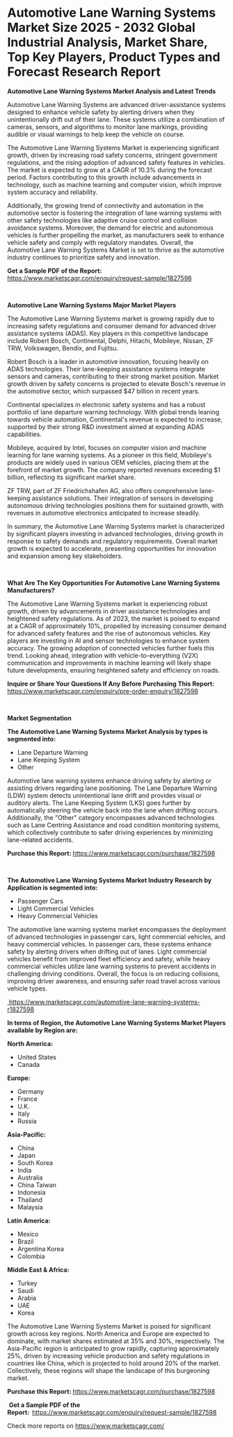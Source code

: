 <p><h1>Automotive Lane Warning Systems Market Size 2025 - 2032 Global Industrial Analysis, Market Share, Top Key Players, Product Types and Forecast Research Report</h1></p><p><strong>Automotive Lane Warning Systems Market Analysis and Latest Trends</strong></p>
<p><p>Automotive Lane Warning Systems are advanced driver-assistance systems designed to enhance vehicle safety by alerting drivers when they unintentionally drift out of their lane. These systems utilize a combination of cameras, sensors, and algorithms to monitor lane markings, providing audible or visual warnings to help keep the vehicle on course.</p><p>The Automotive Lane Warning Systems Market is experiencing significant growth, driven by increasing road safety concerns, stringent government regulations, and the rising adoption of advanced safety features in vehicles. The market is expected to grow at a CAGR of 10.3% during the forecast period. Factors contributing to this growth include advancements in technology, such as machine learning and computer vision, which improve system accuracy and reliability.</p><p>Additionally, the growing trend of connectivity and automation in the automotive sector is fostering the integration of lane warning systems with other safety technologies like adaptive cruise control and collision avoidance systems. Moreover, the demand for electric and autonomous vehicles is further propelling the market, as manufacturers seek to enhance vehicle safety and comply with regulatory mandates. Overall, the Automotive Lane Warning Systems Market is set to thrive as the automotive industry continues to prioritize safety and innovation.</p></p>
<p><strong>Get a Sample PDF of the Report:&nbsp;</strong> <a href="https://www.marketscagr.com/enquiry/request-sample/1827598?utm_campaign=2483&utm_medium=2&utm_source=Github&utm_content=ia&utm_term=31032025&utm_id=automotive-lane-warning-systems">https://www.marketscagr.com/enquiry/request-sample/1827598</a></p>
<p>&nbsp;</p>
<p><strong>Automotive Lane Warning Systems Major Market Players</strong></p>
<p><p>The Automotive Lane Warning Systems market is growing rapidly due to increasing safety regulations and consumer demand for advanced driver assistance systems (ADAS). Key players in this competitive landscape include Robert Bosch, Continental, Delphi, Hitachi, Mobileye, Nissan, ZF TRW, Volkswagen, Bendix, and Fujitsu.</p><p>Robert Bosch is a leader in automotive innovation, focusing heavily on ADAS technologies. Their lane-keeping assistance systems integrate sensors and cameras, contributing to their strong market position. Market growth driven by safety concerns is projected to elevate Bosch's revenue in the automotive sector, which surpassed $47 billion in recent years.</p><p>Continental specializes in electronic safety systems and has a robust portfolio of lane departure warning technology. With global trends leaning towards vehicle automation, Continental's revenue is expected to increase, supported by their strong R&D investment aimed at expanding ADAS capabilities.</p><p>Mobileye, acquired by Intel, focuses on computer vision and machine learning for lane warning systems. As a pioneer in this field, Mobileye's products are widely used in various OEM vehicles, placing them at the forefront of market growth. The company reported revenues exceeding $1 billion, reflecting its significant market share.</p><p>ZF TRW, part of ZF Friedrichshafen AG, also offers comprehensive lane-keeping assistance solutions. Their integration of sensors in developing autonomous driving technologies positions them for sustained growth, with revenues in automotive electronics anticipated to increase steadily.</p><p>In summary, the Automotive Lane Warning Systems market is characterized by significant players investing in advanced technologies, driving growth in response to safety demands and regulatory requirements. Overall market growth is expected to accelerate, presenting opportunities for innovation and expansion among key stakeholders.</p></p>
<p>&nbsp;</p>
<p><strong>What Are The Key Opportunities For Automotive Lane Warning Systems Manufacturers?</strong></p>
<p><p>The Automotive Lane Warning Systems market is experiencing robust growth, driven by advancements in driver assistance technologies and heightened safety regulations. As of 2023, the market is poised to expand at a CAGR of approximately 10%, propelled by increasing consumer demand for advanced safety features and the rise of autonomous vehicles. Key players are investing in AI and sensor technologies to enhance system accuracy. The growing adoption of connected vehicles further fuels this trend. Looking ahead, integration with vehicle-to-everything (V2X) communication and improvements in machine learning will likely shape future developments, ensuring heightened safety and efficiency on roads.</p></p>
<p><strong>Inquire or Share Your Questions If Any Before Purchasing This Report:</strong> <a href="https://www.marketscagr.com/enquiry/pre-order-enquiry/1827598?utm_campaign=2483&utm_medium=2&utm_source=Github&utm_content=ia&utm_term=31032025&utm_id=automotive-lane-warning-systems">https://www.marketscagr.com/enquiry/pre-order-enquiry/1827598</a></p>
<p>&nbsp;</p>
<p><strong>Market Segmentation</strong></p>
<p><strong>The Automotive Lane Warning Systems Market Analysis by types is segmented into:</strong></p>
<p><ul><li>Lane Departure Warning</li><li>Lane Keeping System</li><li>Other</li></ul></p>
<p><p>Automotive lane warning systems enhance driving safety by alerting or assisting drivers regarding lane positioning. The Lane Departure Warning (LDW) system detects unintentional lane drift and provides visual or auditory alerts. The Lane Keeping System (LKS) goes further by automatically steering the vehicle back into the lane when drifting occurs. Additionally, the "Other" category encompasses advanced technologies such as Lane Centring Assistance and road condition monitoring systems, which collectively contribute to safer driving experiences by minimizing lane-related accidents.</p></p>
<p><strong>Purchase this Report:&nbsp;</strong><a href="https://www.marketscagr.com/purchase/1827598?utm_campaign=2483&utm_medium=2&utm_source=Github&utm_content=ia&utm_term=31032025&utm_id=automotive-lane-warning-systems">https://www.marketscagr.com/purchase/1827598</a></p>
<p>&nbsp;</p>
<p><strong>The Automotive Lane Warning Systems Market Industry Research by Application is segmented into:</strong></p>
<p><ul><li>Passenger Cars</li><li>Light Commercial Vehicles</li><li>Heavy Commercial Vehicles</li></ul></p>
<p><p>The automotive lane warning systems market encompasses the deployment of advanced technologies in passenger cars, light commercial vehicles, and heavy commercial vehicles. In passenger cars, these systems enhance safety by alerting drivers when drifting out of lanes. Light commercial vehicles benefit from improved fleet efficiency and safety, while heavy commercial vehicles utilize lane warning systems to prevent accidents in challenging driving conditions. Overall, the focus is on reducing collisions, improving driver awareness, and ensuring safer road travel across various vehicle types.</p></p>
<p><a href="https://www.marketscagr.com/automotive-lane-warning-systems-r1827598?utm_campaign=2483&utm_medium=2&utm_source=Github&utm_content=ia&utm_term=31032025&utm_id=automotive-lane-warning-systems">&nbsp;https://www.marketscagr.com/automotive-lane-warning-systems-r1827598</a></p>
<p><strong>In terms of Region, the Automotive Lane Warning Systems Market Players available by Region are:</strong></p>
<p>
    <p> <strong> North America: </strong>
        <ul>
            <li>United States</li>
            <li>Canada</li>
        </ul>
        </p> 
    <p> <strong> Europe: </strong>
        <ul>
            <li>Germany</li>
            <li>France</li>
            <li>U.K.</li>
            <li>Italy</li>
            <li>Russia</li>
        </ul>
        </p> 
    <p> <strong> Asia-Pacific: </strong>
        <ul>
            <li>China</li>
            <li>Japan</li>
            <li>South Korea</li>
            <li>India</li>
            <li>Australia</li>
            <li>China Taiwan</li>
            <li>Indonesia</li>
            <li>Thailand</li>
            <li>Malaysia</li>
        </ul>
        </p> 
    <p> <strong> Latin America: </strong>
        <ul>
            <li>Mexico</li>
            <li>Brazil</li>
            <li>Argentina Korea</li>
            <li>Colombia</li>
        </ul>
        </p> 
    <p> <strong> Middle East & Africa: </strong>
        <ul>
            <li>Turkey</li>
            <li>Saudi</li>
            <li>Arabia</li>
            <li>UAE</li>
            <li>Korea</li>
        </ul>
    </p>
    </p>
<p><p>The Automotive Lane Warning Systems Market is poised for significant growth across key regions. North America and Europe are expected to dominate, with market shares estimated at 35% and 30%, respectively. The Asia-Pacific region is anticipated to grow rapidly, capturing approximately 25%, driven by increasing vehicle production and safety regulations in countries like China, which is projected to hold around 20% of the market. Collectively, these regions will shape the landscape of this burgeoning market.</p></p>
<p><strong>Purchase this Report: </strong><a href="https://www.marketscagr.com/purchase/1827598?utm_campaign=2483&utm_medium=2&utm_source=Github&utm_content=ia&utm_term=31032025&utm_id=automotive-lane-warning-systems">https://www.marketscagr.com/purchase/1827598</a></p>
<p>&nbsp;<strong>Get a Sample PDF of the Report:&nbsp;&nbsp;</strong><a href="https://www.marketscagr.com/enquiry/request-sample/1827598?utm_campaign=2483&utm_medium=2&utm_source=Github&utm_content=ia&utm_term=31032025&utm_id=automotive-lane-warning-systems">https://www.marketscagr.com/enquiry/request-sample/1827598</a></p>
<p><strong></strong></p>
<p>Check more reports on <a href="https://www.marketscagr.com/?utm_campaign=2483&utm_medium=2&utm_source=Github&utm_content=ia&utm_term=31032025&utm_id=automotive-lane-warning-systems">https://www.marketscagr.com/</a></p>